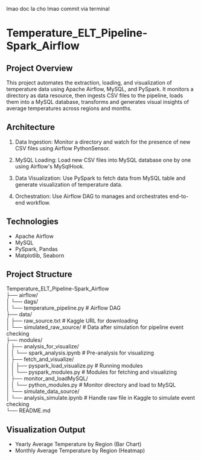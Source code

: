 lmao doc la cho
lmao commit via terminal

# Temperature_ELT_Pipeline-Spark_Airflow

## Project Overview
This project automates the extraction, loading, and visualization of temperature data using Apache Airflow, MySQL, and PySpark. It monitors a directory as data resource, then ingests CSV files to the pipeline, loads them into a MySQL database, transforms and generates visual insights of average temperatures across regions and months.

## Architecture
1. Data Ingestion: Monitor a directory and watch for the presence of new CSV files using Airflow PythonSensor.

2. MySQL Loading: Load new CSV files into MySQL database one by one using Airflow's MySqlHook.

3. Data Visualization: Use PySpark to fetch data from MySQL table and generate visualization of temperature data.

4. Orchestration: Use Airflow DAG to manages and orchestrates end-to-end workflow.

## Technologies
- Apache Airflow
- MySQL
- PySpark, Pandas
- Matplotlib, Seaborn

## Project Structure
Temperature_ELT_Pipeline-Spark_Airflow  
├── airflow/  
│   └── dags/  
│       └── temperature_pipeline.py   # Airflow DAG  
├── data/  
│   ├── raw_source.txt                # Kaggle URL for downloading  
│   └── simulated_raw_source/         # Data after simulation for pipeline event checking  
├── modules/  
│   ├── analysis_for_visualize/  
│   │   └── spark_analysis.ipynb      # Pre-analysis for visualizing  
│   ├── fetch_and_visualize/  
│   │   ├── pyspark_load_visualize.py # Running modules  
│   │   └── pyspark_modules.py        # Modules for fetching and visualizing  
│   ├── monitor_and_loadMySQL/  
│   │   └── python_modules.py         # Monitor directory and load to MySQL  
│   └── simulate_data_source/  
│       └── analysis_simulate.ipynb   # Handle raw file in Kaggle to simulate event checking  
└── README.md  


## Visualization Output
* Yearly Average Temperature by Region (Bar Chart)
* Monthly Average Temperature by Region (Heatmap)
